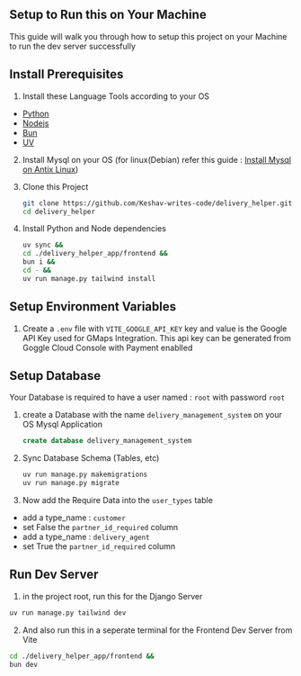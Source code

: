## Setup to Run this on Your Machine

This guide will walk you through how to setup this project on your Machine to run the dev server successfully

## Install Prerequisites

1. Install these Language Tools according to your OS

- [ Python ](https://www.python.org/)
- [ Nodejs ](https://nodejs.org/en)
- [ Bun ](https://nodejs.org/en)
- [ UV](https://docs.astral.sh/uv/getting-started/installation/)

2. Install Mysql on your OS (for linux(Debian) refer this guide : [Install Mysql on Antix Linux](https://keshav.is-a.dev/FreqKnow/linux/mysql-setup-on-antix/))
3. Clone this Project

   ```sh
   git clone https://github.com/Keshav-writes-code/delivery_helper.git
   cd delivery_helper
   ```

4. Install Python and Node dependencies

   ```sh
   uv sync &&
   cd ./delivery_helper_app/frontend &&
   bun i &&
   cd - &&
   uv run manage.py tailwind install
   ```

## Setup Environment Variables

1. Create a `.env` file with `VITE_GOOGLE_API_KEY` key and value is the Google API Key used for GMaps Integration. This api key can be generated from Goggle Cloud Console with Payment enablled

## Setup Database

Your Database is required to have a user named : `root` with password `root`

1. create a Database with the name `delivery_management_system` on your OS Mysql Application

   ```sql
   create database delivery_management_system
   ```

2. Sync Database Schema (Tables, etc)

   ```sh
   uv run manage.py makemigrations
   uv run manage.py migrate
   ```

3. Now add the Require Data into the `user_types` table

- add a type_name : `customer`
- set False the `partner_id_required` column
- add a type_name : `delivery_agent`
- set True the `partner_id_required` column

## Run Dev Server

1. in the project root, run this for the Django Server

```sh
uv run manage.py tailwind dev
```

2. And also run this in a seperate terminal for the Frontend Dev Server from Vite

```sh
cd ./delivery_helper_app/frontend &&
bun dev

```
